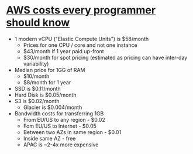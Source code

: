 # [AWS costs every programmer should know](https://david-codes.hatanian.com/2019/06/09/aws-costs-every-programmer-should-now.html)

* 1 modern vCPU ("Elastic Compute Units") is $58/month
  * Prices for one CPU / core and not one instance
  * $43/month if 1 year paid up-front
  * $30/month for spot pricing (estimated as pricing can have inter-day variability)
* Median price for 1GG of RAM
  * $10/month
  * $8/month for 1 year
* SSD is $0.11/month
* Hard Disk is $0.05/month
* S3 is $0.02/month
  * Glacier is $0.004/month
* Bandwidth costs for transferring 1GB
  * From EU/US to any region - $0.02
  * Fom EU/US to Internet - $0.05
  * Between two AZs in same region - $0.01
  * Inside same AZ - free
  * APAC is ~2-4x more expensive
